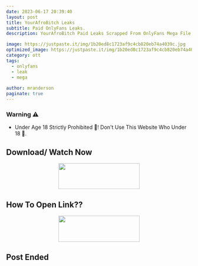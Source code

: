 ```yaml
---
date: 2023-06-17 20:39:40
layout: post
title: YourAfroBitch Leaks
subtitle: Paid OnlyFans Leaks.
description: YourAfroBitch Paid Leaks Scrapped From OnlyFans Mega File.

image: https://justpaste.it/img/1b20ed8c1723af9c4cb820eb74a4039c.jpg
optimized_image: https://justpaste.it/img/1b20ed8c1723af9c4cb820eb74a4039c.jpg
category: ott
tags:
  - onlyfans
  - leak
  - mega
 
author: mranderson
paginate: true
---
```


### Warning ⚠️

- Under Age 18 Strictly Prohibited 🚫! Don't Use This Website Who Under 18 🥵. 

<!--page-->

## Download/ Watch Now 

<p align="center"><a href="https://m.easysky.in/WEHE"><img src="https://img.shields.io/badge/Mega-File-black?&style=for-the-badge&logo=mega" width="220" height="70.45"></a></p>


## How To Open Link??

<p align="center"><a href="https://t.me/HowToRedirect/9"><img src="https://img.shields.io/badge/HowToOpen-Link-black?&style=for-the-badge&logo=telegram" width="220" height="70.45"></a></p>

## Post Ended
